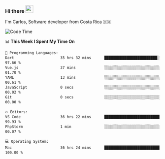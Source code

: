 ### Hi there <img src="https://media.giphy.com/media/hvRJCLFzcasrR4ia7z/giphy.gif" width="25px" height="25px">

I'm Carlos, Software developer from Costa Rica 🇨🇷

[//]: # (<a href="https://app.daily.dev/carum98"><img src="https://github.com/carum98/carum98/blob/main/devcard.svg" width="400" alt="Carlos Umaña Acevedo's Dev Card"/></a>)


<!--START_SECTION:waka-->
![Code Time](http://img.shields.io/badge/Code%20Time-12%2C214%20hrs%2028%20mins-blue)

📊 **This Week I Spent My Time On** 

```text
💬 Programming Languages: 
Dart                     35 hrs 32 mins      ████████████████████████░   97.66 % 
Vue.js                   37 mins             ░░░░░░░░░░░░░░░░░░░░░░░░░   01.70 % 
YAML                     13 mins             ░░░░░░░░░░░░░░░░░░░░░░░░░   00.61 % 
JavaScript               0 secs              ░░░░░░░░░░░░░░░░░░░░░░░░░   00.02 % 
Git                      0 secs              ░░░░░░░░░░░░░░░░░░░░░░░░░   00.00 % 

🔥 Editors: 
VS Code                  36 hrs 22 mins      █████████████████████████   99.93 % 
PhpStorm                 1 min               ░░░░░░░░░░░░░░░░░░░░░░░░░   00.07 % 

💻 Operating System: 
Mac                      36 hrs 24 mins      █████████████████████████   100.00 % 
```


<!--END_SECTION:waka-->
